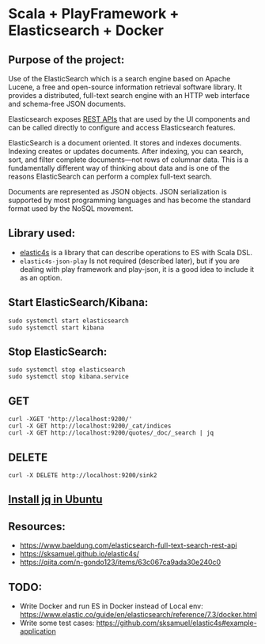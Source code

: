 # Scala + PlayFramework + Elasticsearch + Docker

## Purpose of the project:
Use of the ElasticSearch which is a search engine based on Apache Lucene, a free and open-source information retrieval software library. It provides a distributed, full-text search engine with an HTTP web interface and schema-free JSON documents.

Elasticsearch exposes [REST APIs](https://www.elastic.co/guide/en/elasticsearch/reference/current/rest-apis.html) that are used by the UI components and can be called directly to configure and access Elasticsearch features.

ElasticSearch is a document oriented. It stores and indexes documents. Indexing creates or updates documents. After indexing, you can search, sort, and filter complete documents—not rows of columnar data. This is a fundamentally different way of thinking about data and is one of the reasons ElasticSearch can perform a complex full-text search.

Documents are represented as JSON objects. JSON serialization is supported by most programming languages and has become the standard format used by the NoSQL movement.

## Library used:
- [elastic4s](https://github.com/sksamuel/elastic4s) is a library that can describe operations to ES with Scala DSL.
- `elastic4s-json-play` Is not required (described later), but if you are dealing with play framework and play-json, it is a good idea to include it as an option.

## Start ElasticSearch/Kibana:
```
sudo systemctl start elasticsearch
sudo systemctl start kibana
```

## Stop ElasticSearch:
```
sudo systemctl stop elasticsearch
sudo systemctl stop kibana.service
```

## GET
```
curl -XGET 'http://localhost:9200/'
curl -X GET http://localhost:9200/_cat/indices
curl -X GET http://localhost:9200/quotes/_doc/_search | jq
```

## DELETE
```
curl -X DELETE http://localhost:9200/sink2  
```

## [Install jq in Ubuntu](https://www.howtoinstall.me/ubuntu/18-04/jq/)

## Resources:
- https://www.baeldung.com/elasticsearch-full-text-search-rest-api
- https://sksamuel.github.io/elastic4s/
- https://qiita.com/n-gondo123/items/63c067ca9ada30e240c0

## TODO:
- Write Docker and run ES in Docker instead of Local env: https://www.elastic.co/guide/en/elasticsearch/reference/7.3/docker.html
- Write some test cases: https://github.com/sksamuel/elastic4s#example-application